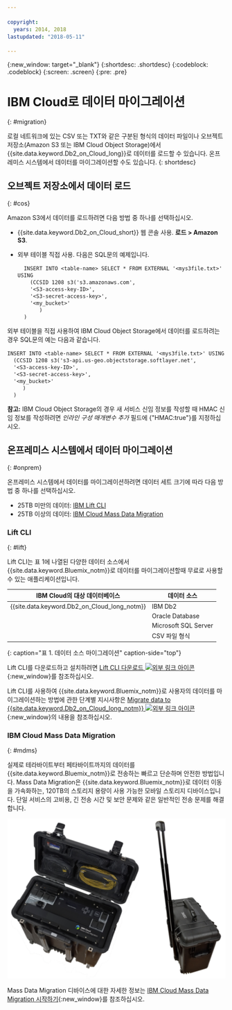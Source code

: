 ```yaml
---

copyright:
  years: 2014, 2018
lastupdated: "2018-05-11"

---
```


<!-- Attribute definitions --> 
{:new_window: target="_blank"}
{:shortdesc: .shortdesc}
{:codeblock: .codeblock}
{:screen: .screen}
{:pre: .pre}

# IBM Cloud로 데이터 마이그레이션
{: #migration}

로컬 네트워크에 있는 CSV 또는 TXT와 같은 구분된 형식의 데이터 파일이나 오브젝트 저장소(Amazon S3 또는 IBM Cloud Object Storage)에서 {{site.data.keyword.Db2_on_Cloud_long}}로 데이터를 로드할 수 있습니다. 온프레미스 시스템에서 데이터를 마이그레이션할 수도 있습니다.
{: shortdesc}

## 오브젝트 저장소에서 데이터 로드
{: #cos}

Amazon S3에서 데이터를 로드하려면 다음 방법 중 하나를 선택하십시오.
  * {{site.data.keyword.Db2_on_Cloud_short}} 웹 콘솔 사용. **로드 > Amazon S3**. 
  * 외부 테이블 직접 사용. 다음은 SQL문의 예제입니다.

    ```
      INSERT INTO <table-name> SELECT * FROM EXTERNAL '<mys3file.txt>' USING
        (CCSID 1208 s3('s3.amazonaws.com', 
        '<S3-access-key-ID>',
        '<S3-secret-access-key>', 
        '<my_bucket>'
           )
      )      
    ```

외부 테이블을 직접 사용하여 IBM Cloud Object Storage에서 데이터를 로드하려는 경우 SQL문의 예는 다음과 같습니다.

```
INSERT INTO <table-name> SELECT * FROM EXTERNAL '<mys3file.txt>' USING
  (CCSID 1208 s3('s3-api.us-geo.objectstorage.softlayer.net', 
  '<S3-access-key-ID>',
  '<S3-secret-access-key>', 
  '<my_bucket>'
     )
  )      
```

**참고:** IBM Cloud Object Storage의 경우 새 서비스 신임 정보를 작성할 때 HMAC 신임 정보를 작성하려면 *인라인 구성 매개변수 추가* 필드에 {"HMAC:true"}를 지정하십시오.

## 온프레미스 시스템에서 데이터 마이그레이션
{: #onprem}

온프레미스 시스템에서 데이터를 마이그레이션하려면 데이터 세트 크기에 따라 다음 방법 중 하나를 선택하십시오.
* 25TB 미만의 데이터: [IBM Lift CLI](#lift)
* 25TB 이상의 데이터: [IBM Cloud Mass Data Migration](#mdms)

### Lift CLI
{: #lift}

Lift CLI는 표 1에 나열된 다양한 데이터 소스에서 {{site.data.keyword.Bluemix_notm}}로 데이터를 마이그레이션할때 무료로 사용할 수 있는 애플리케이션입니다. 

| IBM Cloud의 대상 데이터베이스 | 데이터 소스 |
|------------------------------|-------------|
| {{site.data.keyword.Db2_on_Cloud_long_notm}}   | IBM Db2 |
|                              | Oracle Database |
|                              | Microsoft SQL Server |
|                              | CSV 파일 형식 |
{: caption="표 1. 데이터 소스 마이그레이션" caption-side="top"}

Lift CLI를 다운로드하고 설치하려면 [Lift CLI 다운로드 ![외부 링크 아이콘](../../icons/launch-glyph.svg "외부 링크 아이콘")](https://lift.ng.bluemix.net/#download){:new_window}를 참조하십시오.

Lift CLI를 사용하여 {{site.data.keyword.Bluemix_notm}}로 사용자의 데이터를 마이그레이션하는 방법에 관한 단계별 지시사항은 [Migrate data to {{site.data.keyword.Db2_on_Cloud_long_notm}} ![외부 링크 아이콘](../../icons/launch-glyph.svg "외부 링크 아이콘")](https://lift.ng.bluemix.net/#docs){:new_window}의 내용을 참조하십시오. 

### IBM Cloud Mass Data Migration
{: #mdms}

실제로 테라바이트부터 페타바이트까지의 데이터를 {{site.data.keyword.Bluemix_notm}}로 전송하는 빠르고 단순하며 안전한 방법입니다. Mass Data Migration은 {{site.data.keyword.Bluemix_notm}}로 데이터 이동을 가속화하는, 120TB의 스토리지 용량이 사용 가능한 모바일 스토리지 디바이스입니다. 단일 서비스의 고비용, 긴 전송 시간 및 보안 문제와 같은 일반적인 전송 문제를 해결합니다.

![Mass Data Migration 디바이스 보기](images/mdms.svg)

Mass Data Migration 디바이스에 대한 자세한 정보는 [IBM Cloud Mass Data Migration 시작하기](/docs/infrastructure/mass-data-migration/index.html#getting-started-with-ibm-cloud-mass-data-migration){:new_window}를 참조하십시오.

